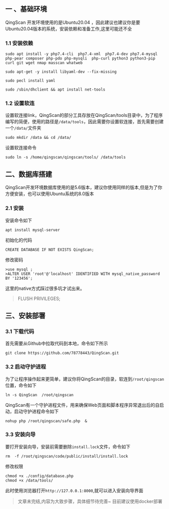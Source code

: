 ##  一 、基础环境
QingScan 开发环境使用的是Ubuntu20.04 ，因此建议也建议你是要Ubuntu20.04版本的系统，安装依赖和准备工作,这里可能还不全


### 1.1  安装依赖
```
sudo apt install -y php7.4-cli  php7.4-xml  php7.4-dev php7.4-mysql php-pear composer php-pdo php-mysqli  php-curl python3 python3-pip curl git wget nmap masscan whatweb 
```

```
sudo apt-get -y install libyaml-dev --fix-missing
```
```
sudo pecl install yaml
```

```
sudo /sbin/dhclient && apt install net-tools
```

### 1.2 设置软连

设置软连接link，QingScan的部分工具存放在QingScan/tools目录中，为了程序编写的简便，使用的路径是`/data/tools`，因此需要你设置软连接，首先需要创建一个`/data/`文件夹

```
sudo mkdir /data && cd /data/
```

设置软连接命令

```
sudo ln -s /home/qingscan/qingscan/tools/ /data/tools
```


## 二、数据库搭建

QingScan开发环境数据库使用的是5.6版本，建议你使用同样的版本,但是为了你方便安装，也可以使用Ubuntu系统的8.0版本

### 2.1 安装
安装命令如下

```
apt install mysql-server 
```


初始化的代码

```
CREATE DATABASE IF NOT EXISTS QingScan;
```



修改密码
```
>use mysql ;
>ALTER USER 'root'@'localhost' IDENTIFIED WITH mysql_native_password BY '123456';   

```

这里的native方式踩过很多坑才试出来。
>FLUSH PRIVILEGES;


## 三、安装部署



### 3.1 下载代码
首先需要从Github中拉取代码到本地，命令如下所示


```
git clone https://github.com/78778443/QingScan.git
```


### 3.2  启动守护进程

为了让程序操作起来更简单，建议你将QingScan的目录，软连到`/root/qingscan`位置，命令如下


```
ln -s QingScan  /root/qingscan
```

QingScan有一个守护进程文件，用来确保Web页面和脚本程序异常退出后的自启动，启动守护进程命令如下


```
nohup php /root/qingscan/safe.php  &
```

### 3.3 安装向导

要打开安装向导，安装前需要删除`install.lock`文件，命令如下


```
rm  -f /root/qingscan/code/public/install/install.lock
```



修改权限

```
chmod +x ./config/database.php
chmod +x /data/tools/

```

此时使用浏览器打开`http://127.0.0.1:8000`,就可以进入安装向导界面


> 文章未完结,内容为大致步骤，具体细节待完善~  目前建议使用docker部署




